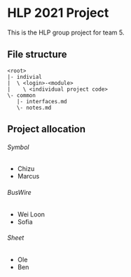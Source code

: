# HLP 2021 Project
This is the HLP group project for team 5.

## File structure
    <root>
    |- indivial
    |  \ <login>-<module>
    |    \ <individual project code>
    \- common
       |- interfaces.md
       \- notes.md
   
## Project allocation
###### Symbol
  * Chizu
  * Marcus
###### BusWire
  * Wei Loon
  * Sofia
###### Sheet
  * Ole
  * Ben
